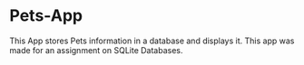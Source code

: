 # Pets-App
This App stores Pets information in a database and displays it. This app was made for an assignment on SQLite Databases.
